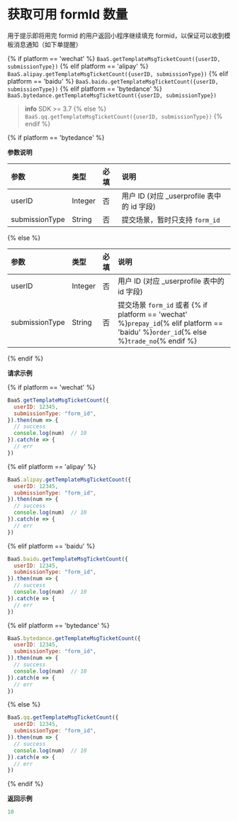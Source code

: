 <!-- ex_nonav -->

# 获取可用 formId 数量

用于提示即将用完 formid 的用户返回小程序继续填充 formid，以保证可以收到模板消息通知（如下单提醒）

{% if platform == 'wechat' %}
`BaaS.getTemplateMsgTicketCount({userID, submissionType})`
{% elif platform == 'alipay' %}
`BaaS.alipay.getTemplateMsgTicketCount({userID, submissionType})`
{% elif platform == 'baidu' %}
`BaaS.baidu.getTemplateMsgTicketCount({userID, submissionType})`
{% elif platform == 'bytedance' %}
`BaaS.bytedance.getTemplateMsgTicketCount({userID, submissionType})`

> **info**
> SDK >= 3.7
{% else %}
`BaaS.qq.getTemplateMsgTicketCount({userID, submissionType})`
{% endif %}

{% if platform == 'bytedance' %}

**参数说明**

| 参数            | 类型   | 必填  | 说明 |
| :-------------- | :----- | :--- | :-- |
| userID  | Integer | 否   | 用户 ID (对应 _userprofile 表中的 id 字段)  |
| submissionType | String | 否   | 提交场景，暂时只支持 `form_id` |

{% else %}

| 参数            | 类型   | 必填  | 说明 |
| :-------------- | :----- | :--- | :-- |
| userID  | Integer | 否   | 用户 ID (对应 _userprofile 表中的 id 字段)  |
| submissionType | String | 否   | 提交场景 `form_id` 或者 {% if platform == 'wechat' %}`prepay_id`{% elif platform == 'baidu' %}`order_id`{% else %}`trade_no`{% endif %}|

{% endif %}


**请求示例**


{% if platform == 'wechat' %}
```js
BaaS.getTemplateMsgTicketCount({
  userID: 12345,
  submissionType: "form_id",
}).then(num => {
  // success
  console.log(num)  // 10
}).catch(e => {
  // err
})
```
{% elif platform == 'alipay' %}
```js
BaaS.alipay.getTemplateMsgTicketCount({
  userID: 12345,
  submissionType: "form_id",
}).then(num => {
  // success
  console.log(num)  // 10
}).catch(e => {
  // err
})
```
{% elif platform == 'baidu' %}
```js
BaaS.baidu.getTemplateMsgTicketCount({
  userID: 12345,
  submissionType: "form_id",
}).then(num => {
  // success
  console.log(num)  // 10
}).catch(e => {
  // err
})
```
{% elif platform == 'bytedance' %}
```js
BaaS.bytedance.getTemplateMsgTicketCount({
  userID: 12345,
  submissionType: "form_id",
}).then(num => {
  // success
  console.log(num)  // 10
}).catch(e => {
  // err
})
```
{% else %}
```js
BaaS.qq.getTemplateMsgTicketCount({
  userID: 12345,
  submissionType: "form_id",
}).then(num => {
  // success
  console.log(num)  // 10
}).catch(e => {
  // err
})
```
{% endif %}


**返回示例**
```js
10
```
